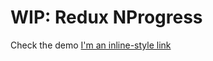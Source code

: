 WIP: Redux NProgress
====================
Check the demo [I'm an inline-style link](http://jaredt67.github.io/redux-nprogress/)
